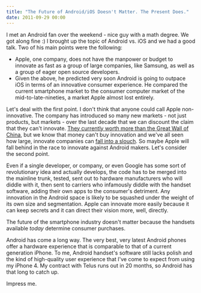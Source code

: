 ```yaml
---
title: "The Future of Android/iOS Doesn't Matter. The Present Does."
date: 2011-09-29 00:00
---
```


<import><p>I met an Android fan over the weekend - nice guy with a math degree. We got along fine :) I brought up the topic of Android vs. iOS and we had a good talk.
Two of his main points were the following:</p>
<ul>
<li>Apple, one company, does not have the manpower or budget to innovate as fast as a group of large companies, like Samsung, as well as a group of eager open source developers.</li>
<li>Given the above, he predicted very soon Android is going to outpace iOS in terms of an innovative consumer experience. He compared the current smartphone market to the consumer computer market of the mid-to-late-nineties, a market Apple almost lost entirely.</li>
</ul>
<p>Let's deal with the first point.<!--more--> I don't think that anyone could call Apple non-innovative. The company has introduced so many new markets - not just products, but markets - over the last decade that we can discount the claim that they can't innovate. <a href="http://thingsappleisworthmorethan.tumblr.com/" target="_blank">They currently worth more than the Great Wall of China</a>, but we know that money can't buy innovation and we've all seen how large, innovate companies can <a href="http://www.rim.com/" target="_blank">fall into a slouch</a>. So maybe Apple will fall behind in the race to innovate against Android makers. Let's consider the second point.</p>
<p>Even if a single developer, or company, or even Google has some sort of revolutionary idea and actually develops, the code has to be merged into the mainline trunk, tested, sent out to hardware manufacturers who will diddle with it, then sent to carriers who infamously diddle with the handset software, adding their own apps to the consumer's detriment. Any innovation in the Android space is likely to be squashed under the weight of its own size and segmentation. Apple can innovate more easily because it can keep secrets and it can direct their vision more, well, directly.</p>
<p>The future of the smartphone industry doesn't matter because the handsets available <em>today</em> determine consumer purchases.</p>
<p>Android has come a long way. The very best, very latest Android phones offer a hardware experience that is comparable to that of a current generation iPhone. To me, Android handset's software still lacks polish and the kind of high-quality user experience that I've come to expect from using my iPhone 4. My contract with Telus runs out in 20 months, so Android has that long to catch up.</p>
<p>Impress me.</p></import>

<!-- more -->

